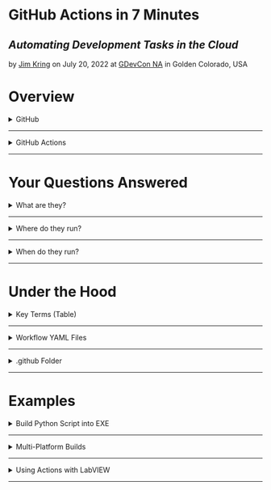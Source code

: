 
# GitHub Actions in 7 Minutes
## *Automating Development Tasks in the Cloud*
by [Jim Kring](https://github.com/jimkring) on July 20, 2022 at [GDevCon NA](https://gdevconna.org/) in Golden Colorado, USA

# Overview

<details>
  <summary>GitHub</summary>

## GitHub
- Software project hosting in the cloud.
- Source code control (git), issue tracking, and much more.
- The defacto home for open source projects.
- Purchased by Microsoft in 2018 for 7.5B USD
</details>
<hr>

<details>
  <summary>GitHub Actions</summary>

## GitHub Actions

- Perform automation tasks related to your project.
- You can create your own actions and use a variety of ones created by others.

</details>
<hr>

# Your Questions Answered

<details>
  <summary>What are they?</summary>

## GitHub Actions → What are they?
- They are recipes/scripts for work to be performed
- They (typically) perform work on your project source files
</details>
<hr>

<details>
  <summary>Where do they run?</summary>

## GitHub Actions → Where do they run?
- They run on servers "in the cloud" (not your local development computer)
- They can run on different platforms (Linux, Mac, Windows)

</details>
<hr>

<details>
  <summary>When do they run?</summary>

## GitHub Actions → When do they run?
They run when events occur:
- manually (by button press on github.com project's 'actions' page)
- When code is pushed to repository
- On a pull request
- Periodically daily/hourly/etc.
- When external events "webhooks" occur
</details>
<hr>

# Under the Hood

<details>
  <summary>Key Terms (Table)</summary>

## Key Terms (Table)

| <div style="width:140px">Term</div> | Details                                                                                                                                                                                                                                 |
| ----------------------------------- | --------------------------------------------------------------------------------------------------------------------------------------------------------------------------------------------------------------------------------------- |
| GitHub Actions                      | a big bucket of functionality for automating project tasks                                                                                                                                                                              |
| Workflow                            | a YAML file that defines a set of jobs                                                                                                                                                                                                  |
| YAML (files)                        | "Yet Another Markup Language" files are great for hierarchical config data used by build automation systems (e.g. GitHub and GitLab). more on that later..                                                                              |
| Job                                 | a set of steps that will run on a runner                                                                                                                                                                                                |
| Step                                | an atomic unit of work that uses an `action`, has a set of inputs, work, and outputs                                                                                                                                                    |
| Action                              | a local or remote folder with action.yml and support files that does the work of the action                                                                                                                                             |
| Runner                              | a "computer" in the cloud that can do work (actions) for you                                                                                                                                                                            |
| Hosted Runner                       | a runner provided by GitHub                                                                                                                                                                                                             |
| Self-hosted Runner                  | a computer on which you have [installed the github runner software](https://docs.github.com/en/actions/hosting-your-own-runners/adding-self-hosted-runners) and which isregistered with your github repository/project or organization. |
| Runner labels                       | a set of labels used to specify the operating system and installed software configuration of the runner (e.g. `windows-2019`, `ubuntu-latest`, `macos-latest`, `self-hosted`)                                                           |
|                                     |                                                                                                                                                                                                                                         |
</details>
<hr>

<details>
  <summary>Workflow YAML Files</summary>

## Workflow YAML Files

*.yml files in the workflows folder define jobs that will run when certain events happen.

Here's an example:

```yaml
# .github/workflows/build-and-release.yml
name: Build and Release
on:
  workflow_dispatch:
  push: main
  pull_request:

env: # set environment variables
  FOO_VAR: 'bar_value'

jobs:
  build:
    runs-on: windows-latest
    steps:
      # http://github.com/actions/checkout repo tag 'v3'
      - uses: actions/checkout@v3
        with:
          foo: 'bar' # input parameter
      - run: build_exes.ps1
        shell: powershell
  release:
    needs: build # depends on the build job (can't run in parallel)
    runs-on: ubuntu-latest
    steps:
      # http://github.com/actions/checkout repo tag 'v3'
        - uses: actions/upload-artifact@v3
        with:
            name: executable
            path: builds/*.exe
```

</details>
<hr>

<details>
  <summary>.github Folder</summary>

## .github Folder


Where github actions looks for stuff.

    .github/
        actions/ (where local actions are kept)
            your_action_name/
                action.yml (defines inputs, steps, & outputs)
                *.* (files your action uses to do work) 
	    workflows/ (put your workflows here)
            your_workflow_name.yml (each YAML file is a workflow)
                jobs: (workflows execute jobs on runners)
                    steps: (steps can call/use "actions")
                        uses: (action name)


</details>
<hr>

# Examples


<details>
  <summary>Build Python Script into EXE</summary>
  
### Build Python Script into EXE


https://github.com/marketplace/actions/build-exe-from-python-script

![image](https://user-images.githubusercontent.com/381432/180043106-7d9cd5fb-ac9d-4e3a-aec0-1f2b73e74744.png)


</details>
<hr>

<details>
  <summary>Multi-Platform Builds</summary>

## Multi-Platform Builds


To build for a given platform, just choose a runner of the appropriate operating system.  You can even build for multiple platforms in a single workflow using a matrix strategy, as shown below:

Here we see a workflow from the [jimkring/kasa-cli](https://github.com/jimkring/kasa-cli) project.

```yaml
jobs:
  build:
    strategy:
      matrix:
        os: [macos-latest, ubuntu-latest, windows-latest]
      
    runs-on: ${{ matrix.os }}
    
    steps:
      - name: Check-out repository
        uses: actions/checkout@v3

      - name: Setup Python
        uses: actions/setup-python@v4
        with:
          python-version: '3.10' # Version range or exact version of a Python version to use, using SemVer's version range syntax
          architecture: 'x64' # optional x64 or x86. Defaults to x64 if not specified
          cache: 'pip'
          cache-dependency-path: |
            **/requirements*.txt
            
      - name: Install Dependencies
        run: |
          pip install -r requirements.txt -r requirements-dev.txt
          
      - Name: Build Executable
        uses: jimkring/python-script-to-exe@v0.2.0
        with:
          script-name: kasa_cli
          onefile: true
  
      - name: Upload Artifacts
        uses: actions/upload-artifact@v3
        with:
          name: ${{ runner.os }} Build
          path: |
            build/*.exe
            build/*.bin
            build/*.app/**/*
```

And, here's what a resulting job run looks like:

https://github.com/jimkring/kasa-cli/actions/runs/2682890462

![image](https://user-images.githubusercontent.com/381432/179555752-021fd3d6-3f33-4f5f-bc44-0461491813fc.png)

You can see that executable binaries were created for Mac, Linux, and Windows.

</details>
<hr>

<details>
  <summary>Using Actions with LabVIEW</summary>

# Using Actions with LabVIEW

</details>
<hr>